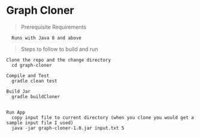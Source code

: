 # Graph Cloner

> Prerequisite Requirements
```
  Runs with Java 8 and above
```  

> Steps to follow to build and run 
```
Clone the repo and the change directory
  cd graph-cloner
  
Compile and Test
  gradle clean test

Build Jar
  gradle buildCloner


Run App
  copy input file to current directory (when you clone you would get a sample input file I used)
  java -jar graph-cloner-1.0.jar input.txt 5

```
